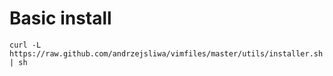 # Basic install

    curl -L https://raw.github.com/andrzejsliwa/vimfiles/master/utils/installer.sh | sh
